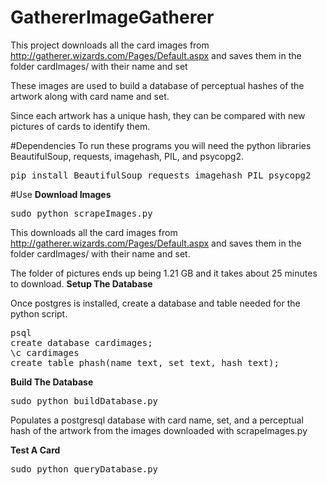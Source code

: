 # GathererImageGatherer

This project downloads all the card images from http://gatherer.wizards.com/Pages/Default.aspx and saves them in the folder cardImages/ with their name and set

These images are used to build a database of perceptual hashes of the artwork along with card name and set. 

Since each artwork has a unique hash, they can be compared with new pictures of cards to identify them. 


#Dependencies
To run these programs you will need the python libraries BeautifulSoup, requests, imagehash, PIL, and psycopg2. 
<pre>
pip install BeautifulSoup requests imagehash PIL psycopg2
</pre>
#Use
**Download Images**
<pre>
sudo python scrapeImages.py
</pre>

This downloads all the card images from http://gatherer.wizards.com/Pages/Default.aspx and saves them in the folder cardImages/ with their name and set.

The folder of pictures ends up being 1.21 GB and it takes about 25 minutes to download.
**Setup The Database**

Once postgres is installed, create a database and table needed for the python script.
<pre>
psql
create database cardimages;
\c cardimages
create table phash(name text, set text, hash text);
</pre>

**Build The Database**
<pre>
sudo python buildDatabase.py
</pre>
Populates a postgresql database with card name, set, and a perceptual hash of the artwork from the images downloaded with scrapeImages.py

**Test A Card**
<pre>
sudo python queryDatabase.py
</pre>



